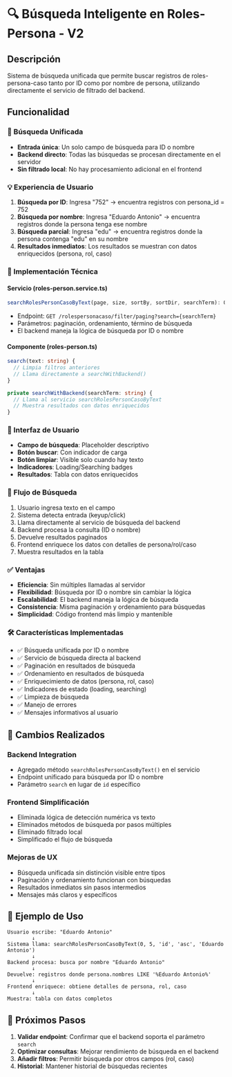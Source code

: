 # 🔍 Búsqueda Inteligente en Roles-Persona - V2

## Descripción
Sistema de búsqueda unificada que permite buscar registros de roles-persona-caso tanto por ID como por nombre de persona, utilizando directamente el servicio de filtrado del backend.

## Funcionalidad

### 🎯 Búsqueda Unificada
- **Entrada única**: Un solo campo de búsqueda para ID o nombre
- **Backend directo**: Todas las búsquedas se procesan directamente en el servidor
- **Sin filtrado local**: No hay procesamiento adicional en el frontend

### 💡 Experiencia de Usuario
1. **Búsqueda por ID**: Ingresa "752" → encuentra registros con persona_id = 752
2. **Búsqueda por nombre**: Ingresa "Eduardo Antonio" → encuentra registros donde la persona tenga ese nombre
3. **Búsqueda parcial**: Ingresa "edu" → encuentra registros donde la persona contenga "edu" en su nombre
4. **Resultados inmediatos**: Los resultados se muestran con datos enriquecidos (persona, rol, caso)

### 🔧 Implementación Técnica

#### Servicio (roles-person.service.ts)
```typescript
searchRolesPersonCasoByText(page, size, sortBy, sortDir, searchTerm): Observable<any>
```
- Endpoint: `GET /rolespersonacaso/filter/paging?search={searchTerm}`
- Parámetros: paginación, ordenamiento, término de búsqueda
- El backend maneja la lógica de búsqueda por ID o nombre

#### Componente (roles-person.ts)
```typescript
search(text: string) {
  // Limpia filtros anteriores
  // Llama directamente a searchWithBackend()
}

private searchWithBackend(searchTerm: string) {
  // Llama al servicio searchRolesPersonCasoByText
  // Muestra resultados con datos enriquecidos
}
```

### 🎨 Interfaz de Usuario
- **Campo de búsqueda**: Placeholder descriptivo
- **Botón buscar**: Con indicador de carga
- **Botón limpiar**: Visible solo cuando hay texto
- **Indicadores**: Loading/Searching badges
- **Resultados**: Tabla con datos enriquecidos

### 🔄 Flujo de Búsqueda
1. Usuario ingresa texto en el campo
2. Sistema detecta entrada (keyup/click)
3. Llama directamente al servicio de búsqueda del backend
4. Backend procesa la consulta (ID o nombre)
5. Devuelve resultados paginados
6. Frontend enriquece los datos con detalles de persona/rol/caso
7. Muestra resultados en la tabla

### ✅ Ventajas
- **Eficiencia**: Sin múltiples llamadas al servidor
- **Flexibilidad**: Búsqueda por ID o nombre sin cambiar la lógica
- **Escalabilidad**: El backend maneja la lógica de búsqueda
- **Consistencia**: Misma paginación y ordenamiento para búsquedas
- **Simplicidad**: Código frontend más limpio y mantenible

### 🛠️ Características Implementadas
- ✅ Búsqueda unificada por ID o nombre
- ✅ Servicio de búsqueda directa al backend
- ✅ Paginación en resultados de búsqueda
- ✅ Ordenamiento en resultados de búsqueda
- ✅ Enriquecimiento de datos (persona, rol, caso)
- ✅ Indicadores de estado (loading, searching)
- ✅ Limpieza de búsqueda
- ✅ Manejo de errores
- ✅ Mensajes informativos al usuario

## 🔄 Cambios Realizados

### Backend Integration
- Agregado método `searchRolesPersonCasoByText()` en el servicio
- Endpoint unificado para búsqueda por ID o nombre
- Parámetro `search` en lugar de `id` específico

### Frontend Simplificación
- Eliminada lógica de detección numérica vs texto
- Eliminados métodos de búsqueda por pasos múltiples
- Eliminado filtrado local
- Simplificado el flujo de búsqueda

### Mejoras de UX
- Búsqueda unificada sin distinción visible entre tipos
- Paginación y ordenamiento funcionan con búsquedas
- Resultados inmediatos sin pasos intermedios
- Mensajes más claros y específicos

## 🎯 Ejemplo de Uso

```
Usuario escribe: "Eduardo Antonio"
        ↓
Sistema llama: searchRolesPersonCasoByText(0, 5, 'id', 'asc', 'Eduardo Antonio')
        ↓
Backend procesa: busca por nombre "Eduardo Antonio" 
        ↓
Devuelve: registros donde persona.nombres LIKE '%Eduardo Antonio%'
        ↓
Frontend enriquece: obtiene detalles de persona, rol, caso
        ↓
Muestra: tabla con datos completos
```

## 🚀 Próximos Pasos

1. **Validar endpoint**: Confirmar que el backend soporta el parámetro `search`
2. **Optimizar consultas**: Mejorar rendimiento de búsqueda en el backend
3. **Añadir filtros**: Permitir búsqueda por otros campos (rol, caso)
4. **Historial**: Mantener historial de búsquedas recientes
